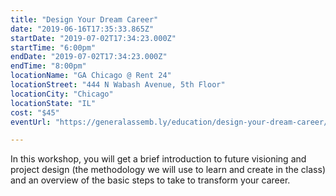 ```yaml
---
title: "Design Your Dream Career"
date: "2019-06-16T17:35:33.865Z"
startDate: "2019-07-02T17:34:23.000Z"
startTime: "6:00pm"
endDate: "2019-07-02T17:34:23.000Z"
endTime: "8:00pm"
locationName: "GA Chicago @ Rent 24"
locationStreet: "444 N Wabash Avenue, 5th Floor"
locationCity: "Chicago"
locationState: "IL"
cost: "$45"
eventUrl: "https://generalassemb.ly/education/design-your-dream-career/chicago/78489"

---
```


In this workshop, you will get a brief introduction to future visioning and project design (the methodology we will use to learn and create in the class) and an overview of the basic steps to take to transform your career.


